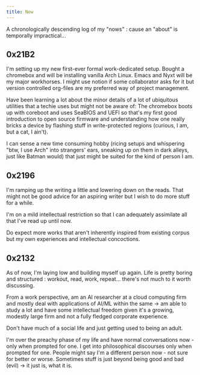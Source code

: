 ```yaml
---
title: Now
---
```


A chronologically descending log of my "nows" : cause an "about" is
temporally impractical...  

## 0x21B2

I'm setting up my new first-ever formal work-dedicated setup. Bought a
chromebox and will be installing vanilla Arch Linux. Emacs and Nyxt
will be my major workhorses. I might use notion if some collaborator
asks for it but version controlled org-files are my preferred way of
project management.  

Have been learning a lot about the minor details of a lot of
ubiquitous utilities that a techie uses but might not be aware of:
The chromebox boots up with coreboot and uses SeaBIOS and UEFI so
that's my first good introduction to open source firmware and
understanding how one really bricks a device by flashing stuff in
write-protected regions (curious, I am, but a cat, I ain't).  

I can sense a new time consuming hobby (ricing setups and whispering
"btw, I use Arch" into strangers' ears, sneaking up on them
in dark alleys, just like Batman would) that just might be suited for
the kind of person I am.  

## 0x2196

I'm ramping up the writing a little and lowering down on the
reads. That might not be good advice for an aspiring writer but I
wish to do more stuff for a while.  

I'm on a mild intellectual restriction so that I can adequately
assimilate all that I've read up until now.  

Do expect more works that aren't inherently inspired from existing
corpus but my own experiences and intellectual concoctions.

## 0x2132

As of now, I'm laying low and building myself up again. Life is
pretty boring and structured : workout, read, work, repeat... there's
not much to it worth discussing.  

From a work perspective, am an AI researcher at a cloud computing firm
and mostly deal with applications of AI/ML within the same -> am
able to study a lot and have some intellectual freedom given it's a
growing, modestly large firm and not a fully fledged corporate
experience.  

Don't have much of a social life and just getting used to
being an adult.  

I'm over the preachy phase of my life and have normal conversations
now - only when prompted for one. I get into philosophical discourses
only when prompted for one. People might say I'm a different person
now - not sure for better or worse. Sometimes stuff is just beyond
being good and bad (evil) -> it just is, what it is.  
